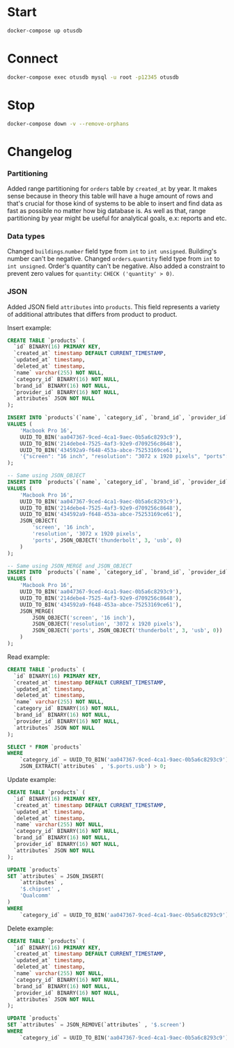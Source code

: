 # Start

```sh
docker-compose up otusdb
```

# Connect

```sh
docker-compose exec otusdb mysql -u root -p12345 otusdb
```

# Stop

```sh
docker-compose down -v --remove-orphans
```

# Changelog

### Partitioning

Added range partitioning for `orders` table by `created_at` by year.
It makes sense because in theory this table will have a huge amount of rows
and that's crucial for those kind of systems to be able to insert and find data
as fast as possible no matter how big database is.
As well as that, range partitioning by year might be useful for analytical goals, e.x:
reports and etc.

### Data types

Changed `buildings`.`number` field type from `int` to `int unsigned`. Building's number can't be negative.
Changed `orders`.`quantity` field type from `int` to `int unsigned`. Order's quantity can't be negative.
Also added a constraint to prevent zero values for `quantity`: `CHECK ('quantity' > 0)`.

### JSON

Added JSON field `attributes` into `products`. This field represents a variety of additional attributes
that differs from product to product.

Insert example:
```sql
CREATE TABLE `products` (
  `id` BINARY(16) PRIMARY KEY,
  `created_at` timestamp DEFAULT CURRENT_TIMESTAMP,
  `updated_at` timestamp,
  `deleted_at` timestamp,
  `name` varchar(255) NOT NULL,
  `category_id` BINARY(16) NOT NULL,
  `brand_id` BINARY(16) NOT NULL,
  `provider_id` BINARY(16) NOT NULL,
  `attributes` JSON NOT NULL
);

INSERT INTO `products`(`name`, `category_id`, `brand_id`, `provider_id`, `attributes`)
VALUES (
    'Macbook Pro 16',
    UUID_TO_BIN('aa047367-9ced-4ca1-9aec-0b5a6c8293c9'),
    UUID_TO_BIN('214debe4-7525-4af3-92e9-d709256c8648'),
    UUID_TO_BIN('434592a9-f648-453a-abce-75253169ce61'),
    '{"screen": "16 inch", "resolution": "3072 x 1920 pixels", "ports": {"thunderbolt": 3, "usb": 0}}'
);

-- Same using JSON_OBJECT
INSERT INTO `products`(`name`, `category_id`, `brand_id`, `provider_id`, `attributes`)
VALUES (
    'Macbook Pro 16',
    UUID_TO_BIN('aa047367-9ced-4ca1-9aec-0b5a6c8293c9'),
    UUID_TO_BIN('214debe4-7525-4af3-92e9-d709256c8648'),
    UUID_TO_BIN('434592a9-f648-453a-abce-75253169ce61'),
    JSON_OBJECT(
        'screen', '16 inch',
        'resolution', '3072 x 1920 pixels',
        'ports', JSON_OBJECT('thunderbolt', 3, 'usb', 0)
    )
);

-- Same using JSON_MERGE and JSON_OBJECT
INSERT INTO `products`(`name`, `category_id`, `brand_id`, `provider_id`, `attributes`)
VALUES (
    'Macbook Pro 16',
    UUID_TO_BIN('aa047367-9ced-4ca1-9aec-0b5a6c8293c9'),
    UUID_TO_BIN('214debe4-7525-4af3-92e9-d709256c8648'),
    UUID_TO_BIN('434592a9-f648-453a-abce-75253169ce61'),
    JSON_MERGE(
        JSON_OBJECT('screen', '16 inch'),
        JSON_OBJECT('resolution', '3072 x 1920 pixels'),
        JSON_OBJECT('ports', JSON_OBJECT('thunderbolt', 3, 'usb', 0))
    )
);
```

Read example:
```sql
CREATE TABLE `products` (
  `id` BINARY(16) PRIMARY KEY,
  `created_at` timestamp DEFAULT CURRENT_TIMESTAMP,
  `updated_at` timestamp,
  `deleted_at` timestamp,
  `name` varchar(255) NOT NULL,
  `category_id` BINARY(16) NOT NULL,
  `brand_id` BINARY(16) NOT NULL,
  `provider_id` BINARY(16) NOT NULL,
  `attributes` JSON NOT NULL
);

SELECT * FROM `products`
WHERE
    `category_id` = UUID_TO_BIN('aa047367-9ced-4ca1-9aec-0b5a6c8293c9') AND
    JSON_EXTRACT(`attributes` , '$.ports.usb') > 0;
```

Update example:
```sql
CREATE TABLE `products` (
  `id` BINARY(16) PRIMARY KEY,
  `created_at` timestamp DEFAULT CURRENT_TIMESTAMP,
  `updated_at` timestamp,
  `deleted_at` timestamp,
  `name` varchar(255) NOT NULL,
  `category_id` BINARY(16) NOT NULL,
  `brand_id` BINARY(16) NOT NULL,
  `provider_id` BINARY(16) NOT NULL,
  `attributes` JSON NOT NULL
);

UPDATE `products`
SET `attributes` = JSON_INSERT(
    `attributes` ,
    '$.chipset' ,
    'Qualcomm'
)
WHERE
    `category_id` = UUID_TO_BIN('aa047367-9ced-4ca1-9aec-0b5a6c8293c9')
```

Delete example:
```sql
CREATE TABLE `products` (
  `id` BINARY(16) PRIMARY KEY,
  `created_at` timestamp DEFAULT CURRENT_TIMESTAMP,
  `updated_at` timestamp,
  `deleted_at` timestamp,
  `name` varchar(255) NOT NULL,
  `category_id` BINARY(16) NOT NULL,
  `brand_id` BINARY(16) NOT NULL,
  `provider_id` BINARY(16) NOT NULL,
  `attributes` JSON NOT NULL
);

UPDATE `products`
SET `attributes` = JSON_REMOVE(`attributes` , '$.screen')
WHERE
    `category_id` = UUID_TO_BIN('aa047367-9ced-4ca1-9aec-0b5a6c8293c9');
```